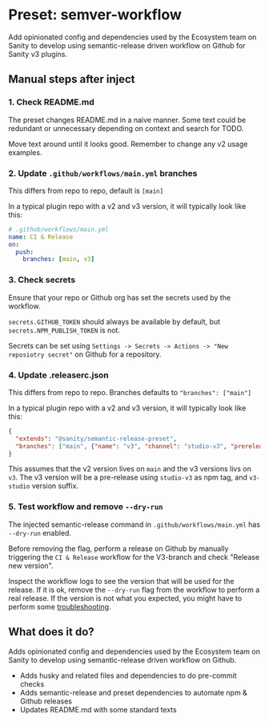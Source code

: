 # Preset: semver-workflow

Add opinionated config and dependencies used by the Ecosystem team on Sanity to develop using
semantic-release driven workflow on Github for Sanity v3 plugins.

## Manual steps after inject

### 1. Check README.md

The preset changes README.md in a naive manner.
Some text could be redundant or unnecessary depending on context and search for TODO.

Move text around until it looks good. Remember to change any v2 usage examples.

### 2. Update `.github/workflows/main.yml` branches

This differs from repo to repo, default is `[main]`

In a typical plugin repo with a v2 and v3 version, it will typically look like this:

```yml
# .github/workflows/main.yml
name: CI & Release
on:
  push:
    branches: [main, v3]
```

### 3. Check secrets 
Ensure that your repo or Github org has set the secrets used by the workflow.

`secrets.GITHUB_TOKEN` should always be available by default, but
`secrets.NPM_PUBLISH_TOKEN` is not. 

Secrets can be set using `Settings -> Secrets -> Actions -> "New reposiotry secret"`
on Github for a repository.

### 4. Update .releaserc.json

This differs from repo to repo. Branches defaults to `"branches": ["main"]`

In a typical plugin repo with a v2 and v3 version, it will typically look like this:

```json
{
  "extends": "@sanity/semantic-release-preset",
  "branches": ["main", {"name": "v3", "channel": "studio-v3", "prerelease": "v3-studio"}]
}
```

This assumes that the v2 version lives on `main` and the v3 versions livs on `v3`.
The v3 version will be a pre-release using `studio-v3` as npm tag, and `v3-studio` version suffix.

### 5. Test workflow and remove `--dry-run`

The injected semantic-release command in `.github/workflows/main.yml` has `--dry-run` enabled.

Before removing the flag, perform a release on Github by manually triggering the `CI & Release`
workflow for the V3-branch and check "Release new version".

Inspect the workflow logs to see the version that will be used for the release.
If it is ok, remove the `--dry-run` flag from the workflow to perform a real release.
If the version is not what you expected, you might have to perform some
[troubleshooting](https://semantic-release.gitbook.io/semantic-release/support/troubleshooting).

## What does it do?

Adds opinionated config and dependencies used by the Ecosystem team on Sanity to develop using
semantic-release driven workflow on Github.

- Adds husky and related files and dependencies to do pre-commit checks
- Adds semantic-release and preset dependencies to automate npm & Github releases
- Updates README.md with some standard texts
